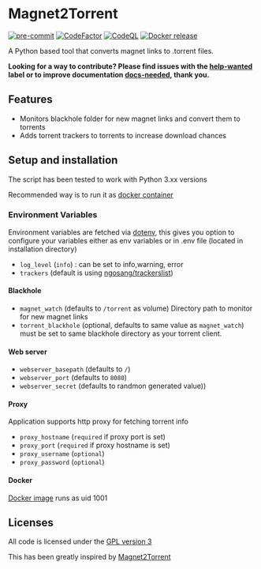 # Magnet2Torrent

[![pre-commit](https://img.shields.io/badge/pre--commit-enabled-brightgreen?logo=pre-commit&logoColor=white)](https://github.com/pre-commit/pre-commit)
[![CodeFactor](https://www.codefactor.io/repository/github/usma0118/magnet2torrent/badge)](https://www.codefactor.io/repository/github/usma0118/magnet2torrent)
[![CodeQL](https://github.com/usma0118/magnet2torrent/actions/workflows/codeql-analysis.yml/badge.svg)](https://github.com/usma0118/magnet2torrent/actions/workflows/codeql-analysis.yml)
[![Docker release](https://github.com/usma0118/magnet2torrent/actions/workflows/build-docker-image.yml/badge.svg?branch=main)](https://github.com/usma0118/magnet2torrent/actions/workflows/build-docker-image.yml)

A Python based tool that converts magnet links to .torrent files.

**Looking for a way to contribute? Please find issues with the [help-wanted] label
or to improve documentation [docs-needed], thank you.**

[help-wanted]: https://github.com/usma0118/magnet2torrent/issues?q=is%3Aissue+is%3Aopen+label%3A%22help+wanted%22
[docs-needed]: https://github.com/usma0118/magnet2torrent/issues?q=label%3A%22docs+needed%22+sort%3Aupdated-desc

## Features

- Monitors blackhole folder for new magnet links and convert them to torrents
- Adds torrent trackers to torrents to increase download chances

## Setup and installation

The script has been tested to work with Python 3.xx versions

Recommended way is to run it as [docker container](https://hub.docker.com/repository/docker/antaresinc/magnet2torrent)

### Environment Variables

Environment variables are fetched via [dotenv](https://www.npmjs.com/package/dotenv), this gives you option to configure your variables either as env variables or in .env file (located in installation directory)

- `log_level` (`info`) : can be set to info,warning, error
- `trackers` (default is using [ngosang/trackerslist](https://github.com/ngosang/trackerslist)) 

#### **Blackhole**

- `magnet_watch` (defaults to `/torrent` as volume) Directory path to monitor for new magnet links
- `torrent_blackhole` (optional, defaults to same value as `magnet_watch`) must be set to same blackhole directory as your torrent client.

#### **Web server**
- `webserver_basepath` (defaults to `/`)
- `webserver_port` (defaults to `8080`)
- `webserver_secret` (defaults to randmon generated value))

#### **Proxy**

Application supports http proxy for fetching torrent info

- `proxy_hostname` (`required` if proxy port is set)
- `proxy_port` (`required` if proxy hostname is set)
- `proxy_username` (`optional`)
- `proxy_password` (`optional`)

#### Docker

[Docker image](https://hub.docker.com/repository/docker/antaresinc/magnet2torrent) runs as uid 1001


## Licenses

All code is licensed under the [GPL version 3](http://www.gnu.org/licenses/gpl.html)

This has been greatly inspired by [Magnet2Torrent](https://github.com/danfolkes/Magnet2Torrent)
